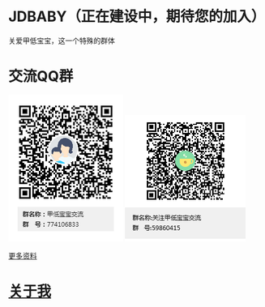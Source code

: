# JDBABY（正在建设中，期待您的加入）
关爱甲低宝宝，这一个特殊的群体<br/>

# 交流QQ群
![774106833](https://github.com/SuperDubbo/JDBABY/blob/master/images/QQ/774106833.png)
![59860415](https://github.com/SuperDubbo/JDBABY/blob/master/images/QQ/59860415.png)<br/>

[更多资料](https://github.com/SuperDubbo/JDBABY/wiki)


# [关于我](https://github.com/SuperDubbo/JDBABY/wiki/%E5%85%B3%E4%BA%8E%E6%88%91%EF%BC%88About-Me%EF%BC%89)
